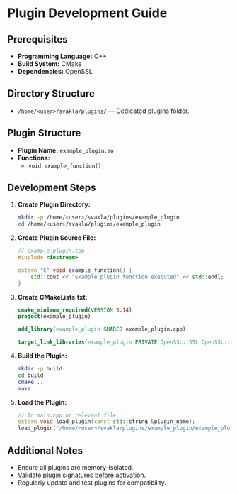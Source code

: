 # Plugin Development Guide

## Prerequisites

- **Programming Language:** C++
- **Build System:** CMake
- **Dependencies:** OpenSSL

## Directory Structure

- `/home/<user>/svakla/plugins/` — Dedicated plugins folder.

## Plugin Structure

- **Plugin Name:** `example_plugin.so`
- **Functions:**
  - `void example_function();`

## Development Steps

1. **Create Plugin Directory:**
   ```sh
   mkdir -p /home/<user>/svakla/plugins/example_plugin
   cd /home/<user>/svakla/plugins/example_plugin
   ```

2. **Create Plugin Source File:**
   ```cpp
   // example_plugin.cpp
   #include <iostream>

   extern "C" void example_function() {
       std::cout << "Example plugin function executed" << std::endl;
   }
   ```

3. **Create CMakeLists.txt:**
   ```cmake
   cmake_minimum_required(VERSION 3.14)
   project(example_plugin)

   add_library(example_plugin SHARED example_plugin.cpp)

   target_link_libraries(example_plugin PRIVATE OpenSSL::SSL OpenSSL::Crypto)
   ```

4. **Build the Plugin:**
   ```sh
   mkdir -p build
   cd build
   cmake ..
   make
   ```

5. **Load the Plugin:**
   ```cpp
   // In main.cpp or relevant file
   extern void load_plugin(const std::string &plugin_name);
   load_plugin("/home/<user>/svakla/plugins/example_plugin/example_plugin.so");
   ```

## Additional Notes

- Ensure all plugins are memory-isolated.
- Validate plugin signatures before activation.
- Regularly update and test plugins for compatibility.
